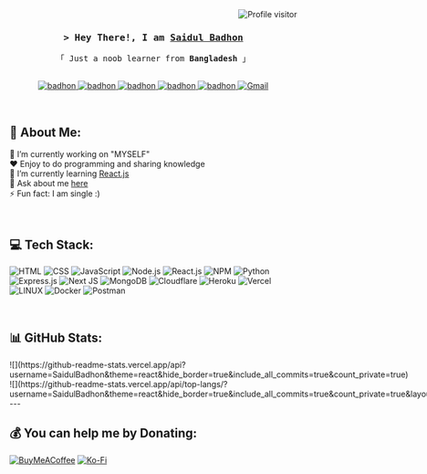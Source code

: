 <a href="https://komarev.com/ghpvc/?username=SaidulBadhon">
  <img align="right" src="https://komarev.com/ghpvc/?username=SaidulBadhon&label=Visitors&color=0e75b6&style=flat" alt="Profile visitor" />
</a>
</br>

<!-- Intro  -->
<h3 align="center">
        <samp>&gt; Hey There!, I am
                <b><a target="_blank" href="https://saidulbadhon.com">Saidul Badhon</a></b>
        </samp>
</h3>


<p align="center"> 
  <samp>
    「 Just a noob learner from <b>Bangladesh</b> 」
    <br>
    <br>
  </samp>
</p>

<p align="center">
  <a href="https://facebook.com/saidulbadhon2" target="_blank">
  <img src="https://img.shields.io/badge/Facebook-20BEFF?&style=for-the-badge&logo=facebook&logoColor=white" alt="badhon"  />
  </a> 
   <a href="https://instagram.com/saidul_badhon" target="_blank">
  <img src="https://img.shields.io/badge/Instagram-fe4164?style=for-the-badge&logo=instagram&logoColor=white" alt="badhon" />
 </a> 
 <a href="https://linkedin.com/in/SaidulBadhon" target="_blank">
  <img src="https://img.shields.io/badge/LinkedIn-0077B5?style=for-the-badge&logo=linkedin&logoColor=white" alt="badhon"/>
 </a>
   <a href="https://wa.me/+8801620861542" target="_blank">
  <img src="https://img.shields.io/badge/WhatsApp-25D366?style=for-the-badge&logo=whatsapp&logoColor=white" alt="badhon" />
 </a> 
  <a href="https://telegram.me/saidulbadhon" target="_blank">
  <img src="https://img.shields.io/badge/Telegram-2CA5E0?style=for-the-badge&logo=telegram&logoColor=white" alt="badhon"  />
  </a> 
  <a href="mailto:saidulbadhon@gmail.com" target="_blank">
  <img src="https://img.shields.io/badge/Gmail-D14836?style=for-the-badge&logo=gmail&logoColor=white" alt="Gmail" />
</a>

</p>
</br>

<!-- About Section -->
## 🥷 About Me:

🔭 I’m currently working on "MYSELF"<br>❤️ Enjoy to do programming and sharing knowledge<br>🌱 I’m currently learning [React.js](https://g.co/kgs/wCY83w)<br>💬 Ask about me [here](https://github.com/SaidulBadhon/SaidulBadhon/issues) <br>⚡ Fun fact: I am single :)

</br>

## 💻 Tech Stack:

![HTML](https://img.shields.io/badge/html5-%23E34F26.svg?style=for-the-badge&logo=html5&logoColor=white) ![CSS](https://img.shields.io/badge/css3-%231572B6.svg?style=for-the-badge&logo=css3&logoColor=white) ![JavaScript](https://img.shields.io/badge/javascript-%23323330.svg?style=for-the-badge&logo=javascript&logoColor=%23F7DF1E) ![Node.js](https://img.shields.io/badge/node.js-6DA55F?style=for-the-badge&logo=node.js&logoColor=white) ![React.js](https://img.shields.io/badge/react-%2320232a.svg?style=for-the-badge&logo=react&logoColor=%2361DAFB) ![NPM](https://img.shields.io/badge/NPM-%23000000.svg?style=for-the-badge&logo=npm&logoColor=white) ![Python](https://img.shields.io/badge/python-%233776AB.svg?style=for-the-badge&logo=python&logoColor=white) ![Express.js](https://img.shields.io/badge/express.js-%23404d59.svg?style=for-the-badge&logo=express&logoColor=%2361DAFB) ![Next JS](https://img.shields.io/badge/Next-black?style=for-the-badge&logo=next.js&logoColor=white) ![MongoDB](https://img.shields.io/badge/MongoDB-%234ea94b.svg?style=for-the-badge&logo=mongodb&logoColor=white) ![Cloudflare](https://img.shields.io/badge/Cloudflare-F38020?style=for-the-badge&logo=Cloudflare&logoColor=white) ![Heroku](https://img.shields.io/badge/heroku-%23430098.svg?style=for-the-badge&logo=heroku&logoColor=white) ![Vercel](https://img.shields.io/badge/vercel-%23000000.svg?style=for-the-badge&logo=vercel&logoColor=white) ![LINUX](https://img.shields.io/badge/Linux-FCC624?style=for-the-badge&logo=linux&logoColor=black) ![Docker](https://img.shields.io/badge/docker-%230db7ed.svg?style=for-the-badge&logo=docker&logoColor=white) ![Postman](https://img.shields.io/badge/Postman-FF6C37?style=for-the-badge&logo=postman&logoColor=white)

</br>

## 📊 GitHub Stats:
<div style="display: flex;">
![](https://github-readme-stats.vercel.app/api?username=SaidulBadhon&theme=react&hide_border=true&include_all_commits=true&count_private=true)<br/>
![](https://github-readme-stats.vercel.app/api/top-langs/?username=SaidulBadhon&theme=react&hide_border=true&include_all_commits=true&count_private=true&layout=compact)
</div>
---


## 💰 You can help me by Donating:
 
[![BuyMeACoffee](https://img.shields.io/badge/Buy%20Me%20a%20Coffee-ffdd00?style=for-the-badge&logo=buy-me-a-coffee&logoColor=black)](https://buymeacoffee.com/SaidulBadhon) [![Ko-Fi](https://img.shields.io/badge/Ko--fi-F16061?style=for-the-badge&logo=ko-fi&logoColor=white)](https://ko-fi.com/SaidulBadhon) 

